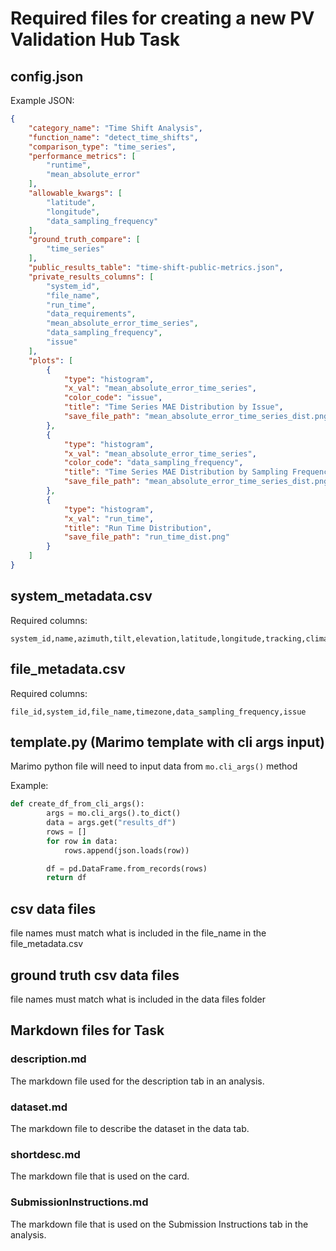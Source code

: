 # Required files for creating a new PV Validation Hub Task

## config.json

Example JSON:

```json
{
    "category_name": "Time Shift Analysis",
    "function_name": "detect_time_shifts",
    "comparison_type": "time_series",
    "performance_metrics": [
        "runtime",
        "mean_absolute_error"
    ],
    "allowable_kwargs": [
        "latitude",
        "longitude",
        "data_sampling_frequency"
    ],
    "ground_truth_compare": [
        "time_series"
    ],
    "public_results_table": "time-shift-public-metrics.json",
    "private_results_columns": [
        "system_id",
        "file_name",
        "run_time",
        "data_requirements",
        "mean_absolute_error_time_series",
        "data_sampling_frequency",
        "issue"
    ],
    "plots": [
        {
            "type": "histogram",
            "x_val": "mean_absolute_error_time_series",
            "color_code": "issue",
            "title": "Time Series MAE Distribution by Issue",
            "save_file_path": "mean_absolute_error_time_series_dist.png"
        },
        {
            "type": "histogram",
            "x_val": "mean_absolute_error_time_series",
            "color_code": "data_sampling_frequency",
            "title": "Time Series MAE Distribution by Sampling Frequency",
            "save_file_path": "mean_absolute_error_time_series_dist.png"
        },
        {
            "type": "histogram",
            "x_val": "run_time",
            "title": "Run Time Distribution",
            "save_file_path": "run_time_dist.png"
        }
    ]
}
```

## system_metadata.csv

Required columns:

```csv
system_id,name,azimuth,tilt,elevation,latitude,longitude,tracking,climate_type,dc_capacity
```

## file_metadata.csv

Required columns:

```csv
file_id,system_id,file_name,timezone,data_sampling_frequency,issue
```

## template.py (Marimo template with cli args input)

Marimo python file will need to input data from `mo.cli_args()` method

Example:

```python
def create_df_from_cli_args():
        args = mo.cli_args().to_dict()
        data = args.get("results_df")
        rows = []
        for row in data:
            rows.append(json.loads(row))

        df = pd.DataFrame.from_records(rows)
        return df
```

## csv data files

file names must match what is included in the file_name in the file_metadata.csv

## ground truth csv data files

file names must match what is included in the data files folder

## Markdown files for Task

### description.md

The markdown file used for the description tab in an analysis.

### dataset.md

The markdown file to describe the dataset in the data tab.

### shortdesc.md

The markdown file that is used on the card.

### SubmissionInstructions.md

The markdown file that is used on the Submission Instructions tab in the analysis.
